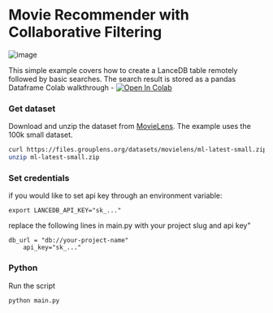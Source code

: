 # Movie Recommender with Collaborative Filtering
![image](https://github.com/akashAD98/vectordb-recipes/assets/62583018/c6950e3e-6e76-4bf5-99a0-29e17ee1ab46)

This simple example covers how to create a LanceDB table remotely followed by basic searches. The search result is stored as a pandas Dataframe
Colab walkthrough - <a href="https://colab.research.google.com/github/lancedb/vectordb-recipes/blob/main/examples/movie-recommender/lancedb_cloud/main.ipynb"><img src="https://colab.research.google.com/assets/colab-badge.svg" alt="Open In Colab"></a>

### Get dataset
Download and unzip the dataset from [MovieLens](https://grouplens.org/datasets/movielens/latest/). The example uses the 100k small dataset.
```bash
curl https://files.grouplens.org/datasets/movielens/ml-latest-small.zip -o ml-latest-small.zip
unzip ml-latest-small.zip
```

### Set credentials
if you would like to set api key through an environment variable:
```
export LANCEDB_API_KEY="sk_..."
```

replace the following lines in main.py with your project slug and api key"
```
db_url = "db://your-project-name"
    api_key="sk_..."
```

### Python
Run the script
```python
python main.py
```
